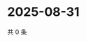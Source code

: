 # 2025-08-31

共 0 条

<!-- BEGIN ZHIHUQUESTIONS -->
<!-- 最后更新时间 Sun Aug 31 2025 21:17:28 GMT+0800 (China Standard Time) -->

<!-- END ZHIHUQUESTIONS -->
